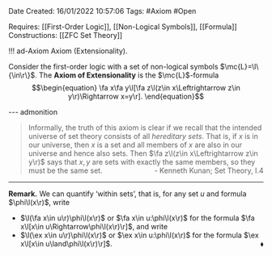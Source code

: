 <br />
<br />

Date Created: 16/01/2022 10:57:06
Tags: #Axiom #Open

Requires: [[First-Order Logic]], [[Non-Logical Symbols]], [[Formula]]
Constructions: [[ZFC Set Theory]]

!!! ad-Axiom Axiom (Extensionality).

Consider the first-order logic with a set of non-logical symbols $\mc{L}=\l\{\in\r\}$. The **Axiom of Extensionality** is the $\mc{L}$-formula
$$\begin{equation}
    \fa x\fa y\l[\fa z\l(z\in x\Leftrightarrow z\in y\r)\Rightarrow x=y\r].
\end{equation}$$

--- admonition

> Informally, the truth of this axiom is clear if we recall that the intended universe of set theory consists of all _hereditary sets_. That is, if $x$ is in our universe, then $x$ is a set and all members of $x$ are also in our universe and hence also sets. Then $\fa z\l(z\in x\Leftrightarrow z\in y\r)$ says that $x,y$ are sets with exactly the same members, so they must be the same set.
<span style="float:right;">- Kenneth Kunan; Set Theory, I.4</span>

---

**Remark.** We can quantify $\textrm{`}$within sets$\textrm{'}$, that is, for any set $u$ and formula $\phi\l(x\r)$, write
* $\l(\fa x\in u\r)\phi\l(x\r)$ or $\fa x\in u:\phi\l(x\r)$ for the formula $\fa x\l[x\in u\Rightarrow\phi\l(x\r)\r]$, and write
* $\l(\ex x\in u\r)\phi\l(x\r)$ or $\ex x\in u:\phi\l(x\r)$ for the formula $\ex x\l[x\in u\land\phi\l(x\r)\r]$.<span style="float:right;">$\blacklozenge$</span>
